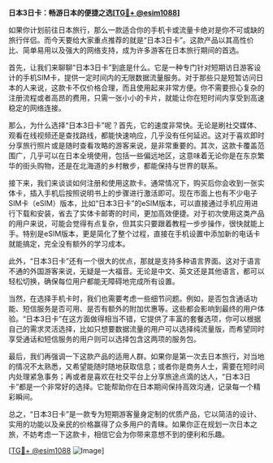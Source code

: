 **日本3日卡：畅游日本的便捷之选[[TG💪+ @esim1088](https://t.me/s/esim1088)]**

如果你计划前往日本旅行，那么一款适合你的手机卡或流量卡绝对是你不可或缺的旅行伴侣。而今天要给大家重点推荐的就是“日本3日卡”。这款产品以其高性价比、简单易用以及强大的网络支持，成为许多游客在日本旅行期间的首选。

首先，让我们来聊聊“日本3日卡”到底是什么。它是一种专门针对短期访日游客设计的手机SIM卡，提供一定时间内的无限数据流量服务。对于那些只是短暂访问日本的人来说，这款卡不仅价格合理，而且使用起来非常方便。你不需要担心复杂的注册流程或者高昂的费用，只需一张小小的卡片，就能让你在短时间内享受到高速稳定的网络连接。

那么，为什么选择“日本3日卡”呢？首先，它的速度非常快。无论是刷社交媒体、观看在线视频还是查找路线，都能快速响应，几乎没有任何延迟。这对于喜欢即时分享旅行照片或是随时查看攻略的游客来说，是非常重要的。其次，这款卡覆盖范围广，几乎可以在日本全境使用，包括一些偏远地区，这意味着无论你是在东京繁华的街头购物，还是在北海道的乡村散步，都能保持与世界的联系。

接下来，我们来谈谈如何注册和使用这款卡。通常情况下，购买后你会收到一张实体卡，插入手机后按照说明书上的步骤进行激活即可。现在市面上也有不少电子SIM卡（eSIM）版本，比如“日本3日卡”的eSIM版本，可以直接通过手机应用进行下载和安装，省去了实体卡邮寄的时间，更加高效便捷。对于初次使用这类产品的用户来说，可能会觉得有点复杂，但其实只要跟着教程一步步操作，很快就能上手。特别是eSIM版本，更是简化了整个过程，直接在手机设置中添加新的电话卡就能搞定，完全没有额外的学习成本。

此外，“日本3日卡”还有一个很大的优点，那就是支持多种语言界面。这对于语言不通的外国游客来说，无疑是一大福音。无论是中文、英文还是其他语言，都可以轻松切换，确保每位用户都能无障碍地完成所有设置。

当然，在选择手机卡时，我们也需要考虑一些细节问题。例如，是否包含通话功能、短信服务是否可用、是否有额外的附加优惠等。这些都会影响到最终的用户体验。“日本3日卡”在这方面做得相当不错，它提供了丰富的套餐选项，你可以根据自己的需求灵活选择，比如只想要数据流量的用户可以选择纯流量版，而希望同时享受通话和短信服务的用户则可以选择包含这两项的服务包。

最后，我们再强调一下这款产品的适用人群。如果你是第一次去日本旅行，对当地的情况不太熟悉，又希望能随时随地获取信息；或者你是商务人士，需要在短时间内处理紧急事务；再或者是喜欢在社交平台上分享旅途点滴的达人，“日本3日卡”都是一个非常好的选择。它能帮助你在日本期间保持高效沟通，记录每一个精彩瞬间。

总之，“日本3日卡”是一款专为短期游客量身定制的优质产品，它以简洁的设计、实用的功能以及亲民的价格赢得了众多用户的青睐。如果你正在规划一次日本之旅，不妨考虑一下这款卡，相信它会为你带来意想不到的便利和乐趣。

[[TG💪+ @esim1088](https://t.me/s/esim1088) ![Image](https://i.postimg.cc/4NQfJmqS/Snipaste-2025-05-13-00-14-12.png)]